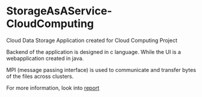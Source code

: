 # StorageAsAService-CloudComputing
Cloud Data Storage Application created for Cloud Computing Project

Backend of the application is designed in c language.
While the UI is a webapplication created in java.

MPI (message passing interface) is used to communicate and transfer bytes of the files across clusters.

For more information, look into [report](https://github.com/falcon-1024/StorageAsAService-CloudComputing/blob/main/CC%20Report.pdf)
